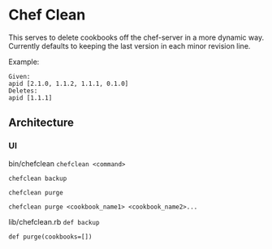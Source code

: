 # Chef Clean
This serves to delete cookbooks off the chef-server in a more dynamic way.  
Currently defaults to keeping the last version in each minor revision line.  

Example:  
```
Given:
apid [2.1.0, 1.1.2, 1.1.1, 0.1.0]
Deletes:
apid [1.1.1]
```

## Architecture
### UI
bin/chefclean
`chefclean <command>`

`chefclean backup`

`chefclean purge`

`chefclean purge <cookbook_name1> <cookbook_name2>...`

lib/chefclean.rb
`def backup`

`def purge(cookbooks=[])`
